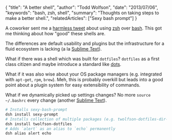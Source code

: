 {
  "title": "A better shell",
  "author": "Todd Wolfson",
  "date": "2013/07/06",
  "keywords": "bash, zsh, shell",
  "summary": "Thoughts on taking steps to make a better shell.",
  "relatedArticles": ["Sexy bash prompt"]
}

A coworker sent me a [harmless tweet][kr-tweet] about using [zsh][zsh] over [bash][bash]. This got me thinking about how "good" these shells are.

[kr-tweet]: https://twitter.com/realkevinroth/status/353560677081808896
[zsh]: http://www.zsh.org/
[bash]: https://en.wikipedia.org/wiki/Bash_%28Unix_shell%29

The differences are default usability and plugins but the infrastructure for a fluid ecosystem is lacking (a la [Sublime Text][pkg-ctrl]).

[pkg-ctrl]: http://wbond.net/sublime_packages/package_control

What if there was a shell which was built for `dotfiles`? `dotfiles` as a first class citizen and maybe introduce a standard like [dots][dots].

[dots]: https://github.com/Ceasar/dots

What if it was also wise about your OS package managers (e.g. integrated with `apt-get`, `rpm`, `brew`). Meh, this is probably overkill but leads into a good point about a plugin system for easy extensibility of commands.

What if we dynamically picked up settings changes? No more `source ~/.bashrc` every change (another [Sublime Text][subl]).

[subl]: http://sublimetext.com/

```bash
# Installs sexy-bash-prompt
dsh install sexy-prompt
# Installs collection of multiple packages (e.g. twolfson-dotfiles-dir-aliases)
dsh install twolfson-dotfiles
# Adds `alert` as an alias to `echo` permanently
dsh alias alert echo
```
